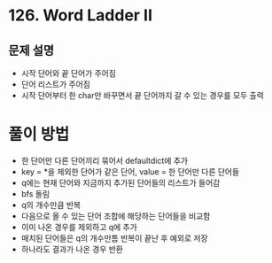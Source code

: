 # 126. Word Ladder II
## 문제 설명
- 시작 단어와 끝 단어가 주어짐
- 단어 리스트가 주어짐
- 시작 단어부터 한 char만 바꾸면서 끝 단어까지 갈 수 있는 경우를 모두 출력

# 풀이 방법
- 한 단어만 다른 단어끼리 묶어서 defaultdict에 추가
- key = *을 제외한 단어가 같은 단어, value = 한 단어만 다른 단어들
- q에는 현재 단어와 지금까지 추가된 단어들의 리스트가 들어감
- bfs 돌림
- q의 개수만큼 반복
- 다음으로 올 수 있는 단어 조합에 해당하는 단어들을 비교함
- 이미 나온 경우를 제외하고 q에 추가
- 매치된 단어들은 q의 개수만틈 반복이 끝난 후 예외로 저장
- 하나라도 결과가 나온 경우 반환